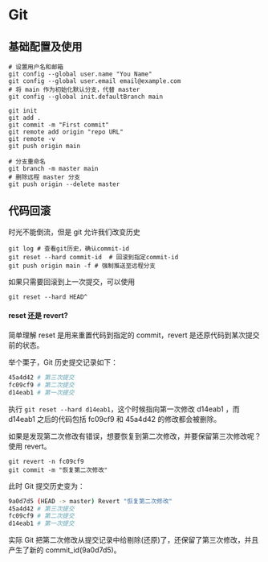 # Git

## 基础配置及使用

```shell
# 设置用户名和邮箱
git config --global user.name "You Name"
git config --global user.email email@example.com
# 将 main 作为初始化默认分支，代替 master
git config --global init.defaultBranch main

git init
git add .
git commit -m "First commit"
git remote add origin "repo URL"
git remote -v
git push origin main

# 分支重命名
git branch -m master main
# 删除远程 master 分支
git push origin --delete master
```

## 代码回滚

时光不能倒流，但是 git 允许我们改变历史

```shell
git log # 查看git历史，确认commit-id
git reset --hard commit-id  # 回滚到指定commit-id
git push origin main -f # 强制推送至远程分支
```

如果只需要回滚到上一次提交，可以使用

```shell
git reset --hard HEAD^
```

#### reset 还是 revert?

简单理解 reset 是用来重置代码到指定的 commit，revert 是还原代码到某次提交前的状态。<br/>

举个栗子，Git 历史提交记录如下：

```bash
45a4d42 # 第三次提交
fc09cf9 # 第二次提交
d14eab1 # 第一次提交
```

执行 `git reset --hard d14eab1`，这个时候指向第一次修改 d14eab1 ，而 d14eab1 之后的代码包括 fc09cf9 和 45a4d42 的修改都会被删除。<br />

如果是发现第二次修改有错误，想要恢复到第二次修改，并要保留第三次修改呢？使用 revert。<br />

```
git revert -n fc09cf9
git commit -m "恢复第二次修改"
```

此时 Git 提交历史变为：

```bash
9a0d7d5 (HEAD -> master) Revert "恢复第二次修改"
45a4d42 # 第三次提交
fc09cf9 # 第二次提交
d14eab1 # 第一次提交
```

实际 Git 把第二次修改从提交记录中给剔除(还原)了，还保留了第三次修改，并且产生了新的 commit_id(9a0d7d5)。
